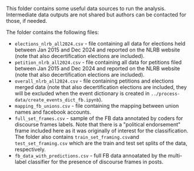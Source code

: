 This folder contains some useful data sources to run the analysis. Intermediate data outputs are not shared but authors can be contacted for those, if needed.

The folder contains the following files:
* ``elections_nlrb_all2024.csv`` - file containing all data for elections held between Jan 2015 and Dec 2024 and reported on the NLRB website (note that also decertification elections are included).
* ``petition_nlrb_all2024.csv`` - file containing all data for petitions filed between Jan 2015 and Dec 2024 and reported on the NLRB website (note that also decertification elections are included).
* ``overall_nlrb_all2024.csv`` - file containing petitions and elections merged data (note that also decertification elections are included, they will be excluded when the event dictionary is created in ``../process-data/create_events_dict_fb.ipynb``).
* ``mapping_fb_unions.csv`` - file containing the mapping between union names and facebook accounts.
* ``full_set_frames.csv`` - sample of the FB data annotated by coders for discourse frames labels. Note that there is a "political endorsement" frame included here as it was originally of interest for the classification. The folder also contains ``train_set_framing.csv``and ``test_set_framing.csv`` which are the train and test set splits of the data, respectively.
* ``fb_data_with_predictions.csv`` - full FB data annoatated by the multi-label classifier for the presence of discourse frames in posts.